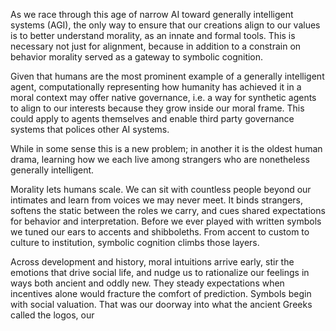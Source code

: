 As we race through this age of narrow AI toward generally intelligent systems (AGI), the only way to ensure that our creations align to our values is to better understand morality, as an innate and formal tools.  This is necessary not just for alignment, because in addition to a constrain on behavior morality served as a gateway to symbolic cognition. 

Given that humans are the most prominent example of a generally intelligent agent, computationally  representing how humanity has achieved it in a moral context may offer native governance, i.e. a way for synthetic agents to align to our interests because they grow inside our moral frame. This could apply to agents themselves and enable third party governance systems that polices other AI systems. 

While in some sense this is a new problem; in another it is the oldest human drama, learning how we each live among strangers who are nonetheless generally intelligent.

Morality lets humans scale. We can sit with countless people beyond our intimates and learn from voices we may never meet. It binds strangers, softens the static between the roles we carry, and cues shared expectations for behavior and interpretation. Before we ever played with written symbols we tuned our ears to accents and shibboleths. From accent to custom to culture to institution, symbolic cognition climbs those layers. 

Across development and history, moral intuitions arrive early, stir the emotions that drive social life, and nudge us to rationalize our feelings in ways both ancient and oddly new. They steady expectations when incentives alone would fracture the comfort of prediction. Symbols begin with social valuation. That was our doorway into what the ancient Greeks called the logos, our 
